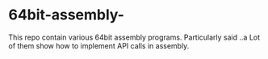 # 64bit-assembly-
 This repo contain various 64bit assembly programs. Particularly said ..a Lot of them show how to implement API calls in 
 assembly.
